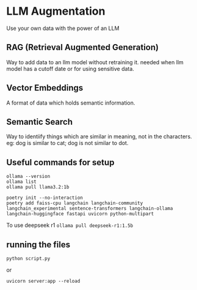 # LLM Augmentation

Use your own data with the power of an LLM

## RAG (Retrieval Augmented Generation)
Way to add data to an llm model without retraining it. needed when llm model has a cutoff date or for using sensitive data.

## Vector Embeddings
A format of data which holds semantic information.

## Semantic Search
Way to identiify things which are similar in meaning, not in the characters. eg: dog is similar to cat; dog is not similar to dot.

## Useful commands for setup
```
ollama --version
ollama list
ollama pull llama3.2:1b

poetry init --no-interaction
poetry add faiss-cpu langchain langchain-community langchain_experimental sentence-transformers langchain-ollama langchain-huggingface fastapi uvicorn python-multipart
```

To use deepseek r1
`ollama pull deepseek-r1:1.5b`

## running the files
`python script.py` 

or

`uvicorn server:app --reload`

